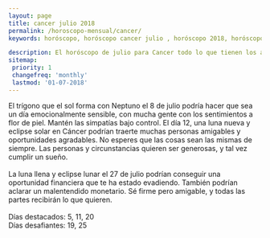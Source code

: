 ```yaml
---
layout: page
title: cancer julio 2018 
permalink: /horoscopo-mensual/cancer/
keywords: horóscopo, horóscopo cancer julio , horóscopo 2018, horóscopo esperanza gracia, horoscop, horóscopos gratis, horoscopo cancer, horoscopo cancer 2018, Tarot, Astrologia, Zodíaco, cancer, horoscopo gratis, horoscopo del mes 

description: El horóscopo de julio para Cancer todo lo que tienen los astros preparados para este mes, amor, trabajo, familia. Todo sobre astrologia, tarot, predicciones.
sitemap:
 priority: 1
 changefreq: 'monthly'
 lastmod: '01-07-2018'
---
```



El trígono que el sol forma con Neptuno el 8 de julio podría hacer que sea un día emocionalmente sensible, con mucha gente con los sentimientos a flor de piel. Mantén las simpatías bajo control. El día 12, una luna nueva y eclipse solar en Cáncer podrían traerte muchas personas amigables y oportunidades agradables. No esperes que las cosas sean las mismas de siempre. Las personas y circunstancias quieren ser generosas, y tal vez cumplir un sueño. <br><br>La luna llena y eclipse lunar el 27 de julio podrían conseguir una oportunidad financiera que te ha estado evadiendo. También podrían aclarar un malentendido monetario. Sé firme pero amigable, y todas las partes recibirán lo que quieren. <br><br>Días destacados: 5, 11, 20<br>Días desafiantes: 19, 25</div>